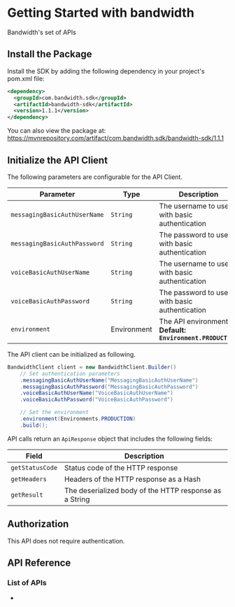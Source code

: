 # Getting Started with bandwidth

Bandwidth's set of APIs

## Install the Package

Install the SDK by adding the following dependency in your project's pom.xml file:

```xml
<dependency>
  <groupId>com.bandwidth.sdk</groupId>
  <artifactId>bandwidth-sdk</artifactId>
  <version>1.1.1</version>
</dependency>
```

You can also view the package at:
https://mvnrepository.com/artifact/com.bandwidth.sdk/bandwidth-sdk/1.1.1

## Initialize the API Client

The following parameters are configurable for the API Client.

| Parameter | Type | Description |
|  --- | --- | --- |
| `messagingBasicAuthUserName` | `String` | The username to use with basic authentication |
| `messagingBasicAuthPassword` | `String` | The password to use with basic authentication |
| `voiceBasicAuthUserName` | `String` | The username to use with basic authentication |
| `voiceBasicAuthPassword` | `String` | The password to use with basic authentication |
| `environment` | Environment | The API environment. <br> **Default: `Environment.PRODUCTION`** |

The API client can be initialized as following.

```java
BandwidthClient client = new BandwidthClient.Builder()
    // Set authentication parameters
    .messagingBasicAuthUserName("MessagingBasicAuthUserName")
    .messagingBasicAuthPassword("MessagingBasicAuthPassword")
    .voiceBasicAuthUserName("VoiceBasicAuthUserName")
    .voiceBasicAuthPassword("VoiceBasicAuthPassword")

    // Set the environment
    .environment(Environments.PRODUCTION)
    .build();
```

API calls return an `ApiResponse` object that includes the following fields:

| Field | Description |
|  --- | --- |
| `getStatusCode` | Status code of the HTTP response |
| `getHeaders` | Headers of the HTTP response as a Hash |
| `getResult` | The deserialized body of the HTTP response as a String |

## Authorization

This API does not require authentication.

## API Reference

### List of APIs

*

